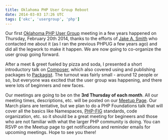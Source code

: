 ```yaml
---
title: Oklahoma PHP User Group Reboot
date: 2014-03-03 17:26 UTC
tags: ['okc', 'usergroup', 'php']
---
```


Our first [Oklahoma PHP User Group](http://oklahomaphp.com) meeting in a few
years happened on Thursday, February 20th 2014, thanks to the efforts of [Jake
A. Smith](http://jakeasmith.com) who contacted me about it (as I ran the
previous PHPUG a few years ago) and did all the legwork to make it happen. We
are now going to co-organize the user group going forward.

After a meet &amp; greet fueled by pizza and soda, I presented a short
introductory talk on [Composer](https://getcomposer.org), which also covered
using and publishing packages to [Packagist](https://packagist.org). The
turnout was fairly small - around 12 people or so, but everyone was excited
that the user group was happening, and there were lots of beginners and new
faces.

Our meetings are going to be on the **3rd Thursday of each month**. All our
meeting times, descriptions, etc. will be posted on our [Meetup
Page](http://www.meetup.com/OklahomaPHP). Our March plans are tentative, but we
plan to do a PHP Foundations talk that will cover all the basics like
Namespaces, [PHP-FIG](http://www.php-fig.org/) standards, code organization,
etc. so it should be a great meeting for begineers and those who are not
familiar with what the larger PHP community is doing. You can RSVP on the
Meetup page to get notifications and reminder emails for upcoming meetings.
Hope to see you there!

